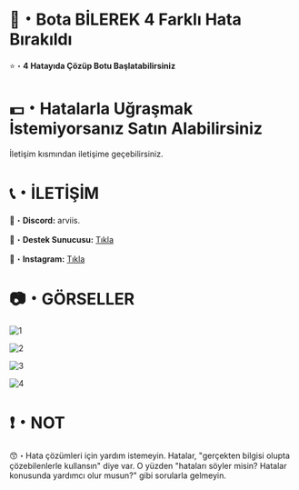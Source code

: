 # 🤖・Bota BİLEREK 4 Farklı Hata Bırakıldı
⭐・**4 Hatayıda Çözüp Botu Başlatabilirsiniz**
#
#

# 💵・Hatalarla Uğraşmak İstemiyorsanız Satın Alabilirsiniz
İletişim kısmından iletişime geçebilirsiniz.
# 
#

# 📞・İLETİŞİM
💙・**Discord:** arviis.

🔗・**Destek Sunucusu:** [Tıkla](https://discord.gg/aVBCqTU4PZ)

💜・**Instagram:** [Tıkla](https://www.instagram.com/al.kann0/)
#
#

# 📷・GÖRSELLER
![1](https://github.com/user-attachments/assets/b93cfd81-dbea-4da0-85b8-6cdeddcecdcc)

![2](https://github.com/user-attachments/assets/a41e6740-3b18-4f20-80ef-320848eebbdd)

![3](https://github.com/user-attachments/assets/6f391b55-9245-438e-b3be-9cb28039dbd0)

![4](https://github.com/user-attachments/assets/7117d215-3c1e-46e0-8fc7-f42b98906dc6)

# ❗・NOT
😙・Hata çözümleri için yardım istemeyin. Hatalar, "gerçekten bilgisi olupta çözebilenlerle kullansın" diye var. O yüzden "hataları söyler misin? Hatalar konusunda yardımcı olur musun?" gibi sorularla gelmeyin.
